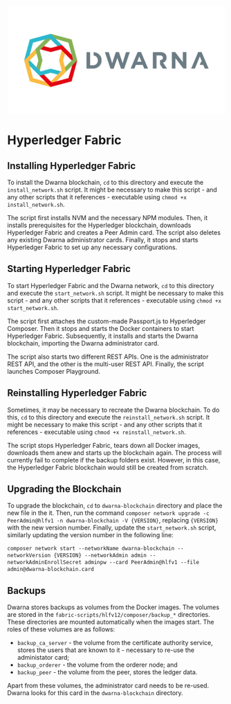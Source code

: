 ![](https://github.com/NicholasMamo/dwarna/raw/master/assets/logo.png "Dwarna Logo")

# Hyperledger Fabric

## Installing Hyperledger Fabric

To install the Dwarna blockchain, `cd` to this directory and execute the `install_network.sh` script. It might be necessary to make this script - and any other scripts that it references - executable using `chmod +x install_network.sh`.

The script first installs NVM and the necessary NPM modules. Then, it installs prerequisites for the Hyperledger blockchain, downloads Hyperledger Fabric and creates a Peer Admin card. The script also deletes any existing Dwarna administrator cards. Finally, it stops and starts Hyperledger Fabric to set up any necessary configurations.

## Starting Hyperledger Fabric

To start Hyperledger Fabric and the Dwarna network, `cd` to this directory and execute the `start_network.sh` script. It might be necessary to make this script - and any other scripts that it references - executable using `chmod +x start_network.sh`.

The script first attaches the custom-made Passport.js to Hyperledger Composer. Then it stops and starts the Docker containers to start Hyperledger Fabric. Subsequently, it installs and starts the Dwarna blockchain, importing the Dwarna administrator card.

The script also starts two different REST APIs. One is the administrator REST API, and the other is the multi-user REST API. Finally, the script launches Composer Playground.

## Reinstalling Hyperledger Fabric

Sometimes, it may be necessary to recreate the Dwarna blockchain. To do this, `cd` to this directory and execute the `reinstall_network.sh` script. It might be necessary to make this script - and any other scripts that it references -  executable using `chmod +x reinstall_network.sh`.

The script stops Hyperledger Fabric, tears down all Docker images, downloads them anew and starts up the blockchain again. The process will currently fail to complete if the backup folders exist. However, in this case, the Hyperledger Fabric blockchain would still be created from scratch.

## Upgrading the Blockchain

To upgrade the blockchain, `cd` to `dwarna-blockchain` directory and place the new file in the it. Then, run the command `composer network upgrade -c PeerAdmin@hlfv1 -n dwarna-blockchain -V {VERSION}`, replacing `{VERSION}` with the new version number. Finally, update the `start_network.sh` script, similarly updating the version number in the following line:

    composer network start --networkName dwarna-blockchain --networkVersion {VERSION} --networkAdmin admin --networkAdminEnrollSecret adminpw --card PeerAdmin@hlfv1 --file admin@dwarna-blockchain.card

## Backups

Dwarna stores backups as volumes from the Docker images. The volumes are stored in the `fabric-scripts/hlfv12/composer/backup_*` directories. These directories are mounted automatically when the images start. The roles of these volumes are as follows:

- `backup_ca_server` - the volume from the certificate authority service, stores the users that are known to it - necessary to re-use the administator card;
- `backup_orderer` - the volume from the orderer node; and
- `backup_peer` - the volume from the peer, stores the ledger data.

Apart from these volumes, the administrator card needs to be re-used. Dwarna looks for this card in the `dwarna-blockchain` directory.
